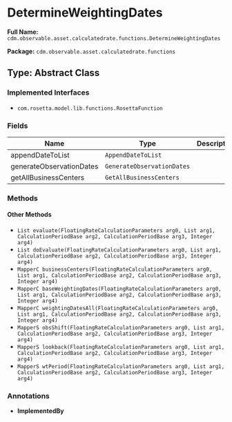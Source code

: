 # DetermineWeightingDates

**Full Name:** `cdm.observable.asset.calculatedrate.functions.DetermineWeightingDates`

**Package:** `cdm.observable.asset.calculatedrate.functions`

## Type: Abstract Class

### Implemented Interfaces

- `com.rosetta.model.lib.functions.RosettaFunction`

### Fields

| Name | Type | Description |
|------|------|-------------|
| appendDateToList | `AppendDateToList` |  |
| generateObservationDates | `GenerateObservationDates` |  |
| getAllBusinessCenters | `GetAllBusinessCenters` |  |

### Methods

#### Other Methods

- `List evaluate(FloatingRateCalculationParameters arg0, List arg1, CalculationPeriodBase arg2, CalculationPeriodBase arg3, Integer arg4)`
- `List doEvaluate(FloatingRateCalculationParameters arg0, List arg1, CalculationPeriodBase arg2, CalculationPeriodBase arg3, Integer arg4)`
- `MapperC businessCenters(FloatingRateCalculationParameters arg0, List arg1, CalculationPeriodBase arg2, CalculationPeriodBase arg3, Integer arg4)`
- `MapperC baseWeightingDates(FloatingRateCalculationParameters arg0, List arg1, CalculationPeriodBase arg2, CalculationPeriodBase arg3, Integer arg4)`
- `MapperC weightingDatesAll(FloatingRateCalculationParameters arg0, List arg1, CalculationPeriodBase arg2, CalculationPeriodBase arg3, Integer arg4)`
- `MapperS obsShift(FloatingRateCalculationParameters arg0, List arg1, CalculationPeriodBase arg2, CalculationPeriodBase arg3, Integer arg4)`
- `MapperS lookback(FloatingRateCalculationParameters arg0, List arg1, CalculationPeriodBase arg2, CalculationPeriodBase arg3, Integer arg4)`
- `MapperS wtPeriod(FloatingRateCalculationParameters arg0, List arg1, CalculationPeriodBase arg2, CalculationPeriodBase arg3, Integer arg4)`

### Annotations

- **ImplementedBy**


